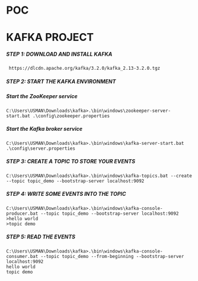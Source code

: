 # POC

# KAFKA PROJECT

##### STEP 1: DOWNLOAD AND INSTALL KAFKA
```
 https://dlcdn.apache.org/kafka/3.2.0/kafka_2.13-3.2.0.tgz
```

##### STEP 2: START THE KAFKA ENVIRONMENT
##### Start the ZooKeeper service
```
C:\Users\USMAN\Downloads\kafka>.\bin\windows\zookeeper-server-start.bat .\config\zookeeper.properties
```
##### Start the Kafka broker service
```
C:\Users\USMAN\Downloads\kafka>.\bin\windows\kafka-server-start.bat .\config\server.properties
```
##### STEP 3: CREATE A TOPIC TO STORE YOUR EVENTS
```
C:\Users\USMAN\Downloads\kafka>.\bin\windows\kafka-topics.bat --create --topic topic_demo --bootstrap-server localhost:9092
```
##### STEP 4: WRITE SOME EVENTS INTO THE TOPIC
```
C:\Users\USMAN\Downloads\kafka>.\bin\windows\kafka-console-producer.bat --topic topic_demo --bootstrap-server localhost:9092
>hello world
>topic demo
```
##### STEP 5:  READ THE EVENTS
```
C:\Users\USMAN\Downloads\kafka>.\bin\windows\kafka-console-consumer.bat --topic topic_demo --from-beginning --bootstrap-server localhost:9092
hello world
topic demo
```
